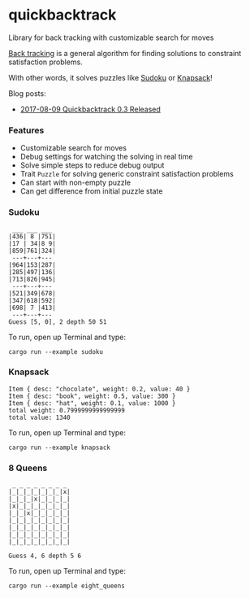 # quickbacktrack
Library for back tracking with customizable search for moves

[Back tracking](https://en.wikipedia.org/wiki/Backtracking) is a general algorithm for finding solutions to constraint satisfaction problems.

With other words, it solves puzzles like [Sudoku](https://en.wikipedia.org/wiki/Sudoku) or [Knapsack](https://en.wikipedia.org/wiki/Knapsack_problem)!

Blog posts:

- [2017-08-09 Quickbacktrack 0.3 Released](https://github.com/advancedresearch/advancedresearch.github.io/blob/master/blog/2017-08-09-quickbacktrack-0.3-released.md)

### Features

- Customizable search for moves
- Debug settings for watching the solving in real time
- Solve simple steps to reduce debug output
- Trait `Puzzle` for solving generic constraint satisfaction problems
- Can start with non-empty puzzle
- Can get difference from initial puzzle state

### Sudoku

```
 ___ ___ ___
|436| 8 |751|
|17 | 34|8 9|
|859|761|324|
 ---+---+---
|964|153|287|
|285|497|136|
|713|826|945|
 ---+---+---
|521|349|678|
|347|618|592|
|698| 7 |413|
 ---+---+---
Guess [5, 0], 2 depth 50 51
```

To run, open up Terminal and type:

```
cargo run --example sudoku
```

### Knapsack

```
Item { desc: "chocolate", weight: 0.2, value: 40 }
Item { desc: "book", weight: 0.5, value: 300 }
Item { desc: "hat", weight: 0.1, value: 1000 }
total weight: 0.7999999999999999
total value: 1340
```

To run, open up Terminal and type:

```
cargo run --example knapsack
```

### 8 Queens

```
 _ _ _ _ _ _ _ _
|_|_|_|_|_|_|_|x|
|_|_|_|x|_|_|_|_|
|x|_|_|_|_|_|_|_|
|_|_|x|_|_|_|_|_|
|_|_|_|_|_|_|_|_|
|_|_|_|_|_|_|_|_|
|_|_|_|_|_|_|_|_|
|_|_|_|_|_|_|_|_|

Guess 4, 6 depth 5 6
```

To run, open up Terminal and type:

```
cargo run --example eight_queens
```
